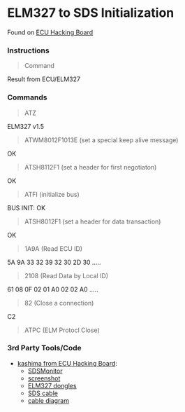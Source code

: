 # ELM327 to SDS Initialization

Found on [ECU Hacking Board](http://ecuhacking.activeboard.com/t22573776/sds-protocol/?sort=oldestFirst&page=5#comment-49610241)

### Instructions

> Command

Result from ECU/ELM327

### Commands

> ATZ

ELM327 v1.5

>ATWM8012F1013E  (set a special keep alive message)

OK

>ATSH8112F1  (set a header for first negotiaton)

OK

>ATFI  (initialize bus)

BUS INIT: OK

>ATSH8012F1  (set a header for data transaction)

OK

>1A9A   (Read ECU ID)

5A 9A 33 32 39 32 30 2D 30 .....

>2108   (Read Data by Local ID)

61 08 0F 02 01 A0 02 02 A0 .....

>82  (Close a connection)

C2

>ATPC  (ELM Protocl Close)


### 3rd Party Tools/Code 

 * [kashima from ECU Hacking Board](http://ecuhacking.activeboard.com/t22573776/sds-protocol/?sort=oldestFirst&page=5#comment-49113976):
    * [SDSMonitor](http://kaele.com/~kashima/car/busa/SDSMonitor1.00.zip)
    * [screenshot](http://kaele.com/~kashima/car/busa/sdsmon.gif)
    * [ELM327 dongles](http://kaele.com/~kashima/car/busa/elm327-s.jpg)
    * [SDS cable](http://kaele.com/~kashima/car/busa/cable-s.jpg)
    * [cable diagram](http://kaele.com/~kashima/car/busa/SDS2OBD.pdf)
